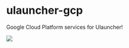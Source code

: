 # ulauncher-gcp

Google Cloud Platform services for Ulauncher!

![](https://gitlab.com/zeue/ulauncher-gcp/raw/master/images/screenshot.png)
